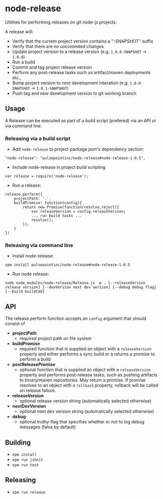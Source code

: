 # node-release #
Utilities for performing releases on git node-js projects.

A release will:
* Verify that the current project version contains a "-SNAPSHOT" suffix
* Verify that there are no uncommited changes
* Update project version to a release version (e.g. ```1.0.0-SNAPSHOT``` -> ```1.0.0```)
* Run a build
* Commit and tag project release version
* Perform any post-release tasks such as artifact/maven deployments etc.,
* Bump project version to next development interation (e.g. ```1.0.0-SNAPSHOT``` -> ```1.0.1-SNAPSHOT```)
* Push tag and new development version to git working branch

## Usage ##
A Release can be executed as part of a build script (prefered) via an API or via command line.

### Releasing via a build script ###

* Add ```node-release``` to project package.json's dependency section:
```
"node-release": "pulsepointinc/node-release#node-release-1.0.5",
```
* Include node-release in project build scripting
```
var release = require('node-release');
```
* Run a release:
```
release.perform({
    projectPath: '.',
    buildPromise: function(config){
        return new Promise(function(resolve,reject){
            var releaseVersion = config.releaseVersion;
            ... run build tasks ...
            resolve();
        });
    }
})
```

### Releasing via command line ###
* Install node-release:
```
npm install pulsepointinc/node-release#node-release-1.0.5
```
* Run node release:
```
node node_modules/node-release/Release.js -p . [--releaseVersion release version] [--devVersion next dev version] [--debug debug flag] [--build buildCmd]
```

## API ##
The release.perform function accepts an ```config``` argument that should consist of
* **projectPath**
    * required project path on file system
* **buildPromise**
    * required function that is supplied an object with a ```releaseVersion``` property and either performs a sync build or a returns a promise to perform a build
* **postReleasePromise**
    * optional function that is supplied an object with a ```releaseVersion``` property and performs post-release tasks, such as pushing artifacts to binary/maven repositories.  May return a promise.  If promise resolves to an object with a ```rollback``` property, rollback will be called on release failure.
* **releaseVersion**
    * optional release version string (automatically selected otherwise)
* **nextDevVersion** 
    * optional next dev version string (automatically selected otherwise)
* **debug**
    * optional truthy-flag that specifies whether or not to log debug messages (false by default)

## Building ##
* ```npm install```
* ```npm run jshnit```
* ```npm run test```

## Releasing ##
* ```npm run release```